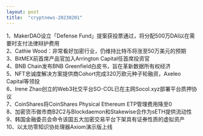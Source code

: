 ```yaml
---
layout: post
title:  "cryptnews-20230201"
---
```

1、MakerDAO设立「Defense Fund」提案获投票通过，将分配500万DAI以在需要时支付法律辩护费用  
2、Cathie Wood：非常看好加密行业，仍维持比特币将涨至50万美元的预期  
3、BitMEX前首席产品官加入Arrington Capital任首席投资官  
4、BNB Chain发布BNB Greenfield白皮书，旨在革新数据所有权经济  
5、NFT忠诚度解决方案提供商Cohort完成320万欧元种子轮融资，Axeleo Capital等领投  
6、Irene Zhao创立的Web3社交平台SO-COL已在主网Socol.xyz部署平台质押协议  
7、CoinShares将CoinShares Physical Ethereum ETP管理费用降至0  
8、加密货币做市商B2C2与Blockdaemon和Stakewise合作为sETH提供流动性  
9、韩国金融委员会命令该国五大加密交易平台下架具有证券性质的虚拟资产  
10、以太坊零知识协处理器Axiom演示版上线  
